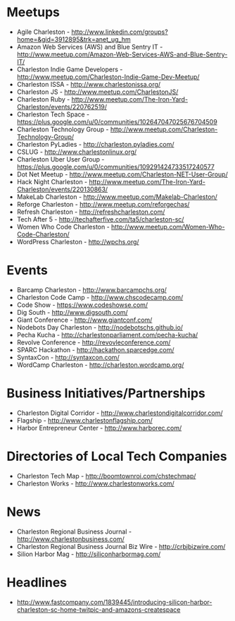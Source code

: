 # Meetups

- Agile Charleston - http://www.linkedin.com/groups?home=&gid=3912895&trk=anet_ug_hm
- Amazon Web Services (AWS) and Blue Sentry IT - http://www.meetup.com/Amazon-Web-Services-AWS-and-Blue-Sentry-IT/
- Charleston Indie Game Developers - http://www.meetup.com/Charleston-Indie-Game-Dev-Meetup/
- Charleston ISSA - http://www.charlestonissa.org/
- Charleston JS - http://www.meetup.com/CharlestonJS/
- Charleston Ruby - http://www.meetup.com/The-Iron-Yard-Charleston/events/220762519/
- Charleston Tech Space - https://plus.google.com/u/0/communities/102647047025676704509
- Charleston Technology Group - http://www.meetup.com/Charleston-Technology-Group/
- Charleston PyLadies - http://charleston.pyladies.com/
- CSLUG - http://www.charlestonlinux.org/
- Charleston Uber User Group - https://plus.google.com/u/0/communities/109291424733517240577
- Dot Net Meetup - http://www.meetup.com/Charleston-NET-User-Group/
- Hack Night Charleston - http://www.meetup.com/The-Iron-Yard-Charleston/events/220130863/
- MakeLab Charleston - http://www.meetup.com/Makelab-Charleston/
- Reforge Charleston - http://www.meetup.com/reforgechas/
- Refresh Charleston - http://refreshcharleston.com/
- Tech After 5 - http://techafterfive.com/ta5/charleston-sc/
- Women Who Code Charleston - http://www.meetup.com/Women-Who-Code-Charleston/
- WordPress Charleston - http://wpchs.org/

# Events

- Barcamp Charleston - http://www.barcampchs.org/
- Charleston Code Camp - http://www.chscodecamp.com/
- Code Show - https://www.codeshowse.com/
- Dig South - http://www.digsouth.com/
- Giant Conference - http://www.giantconf.com/
- Nodebots Day Charleston - http://nodebotschs.github.io/
- Pecha Kucha - http://charlestonparliament.com/pecha-kucha/
- Revolve Conference - http://revovleconference.com/
- SPARC Hackathon - http://hackathon.sparcedge.com/
- SyntaxCon - http://syntaxcon.com/
- WordCamp Charleston - http://charleston.wordcamp.org/


# Business Initiatives/Partnerships

- Charleston Digital Corridor - http://www.charlestondigitalcorridor.com/
- Flagship - http://www.charlestonflagship.com/
- Harbor Entrepreneur Center - http://www.harborec.com/

# Directories of Local Tech Companies

- Charleston Tech Map - http://boomtownroi.com/chstechmap/
- Charleston Works - http://www.charlestonworks.com/

# News

- Charleston Regional Business Journal - http://www.charlestonbusiness.com/
- Charleston Regional Business Journal Biz Wire - http://crbjbizwire.com/
- Silion Harbor Mag - http://siliconharbormag.com/

# Headlines

- http://www.fastcompany.com/1839445/introducing-silicon-harbor-charleston-sc-home-twitpic-and-amazons-createspace
